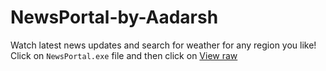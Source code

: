 # NewsPortal-by-Aadarsh
Watch latest news updates and search for weather for any region you like!  
Click on `NewsPortal.exe` file and then click on [View raw](https://github.com/aadarsh-af/NewsPortal-by-Aadarsh/blob/main/NewsPortal.exe?raw=true)  

